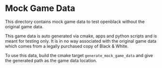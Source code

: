 # Mock Game Data

This directory contains mock game data to test openblack without the original
game data.

This game data is auto generated via cmake, apps and python scripts and is meant for testing only.
It is in no way associated with the original game data which comes from a legally purchased copy of Black & White.

To use this data, build the cmake target `generate_mock_game_data` and give the generated path as the game data location.
